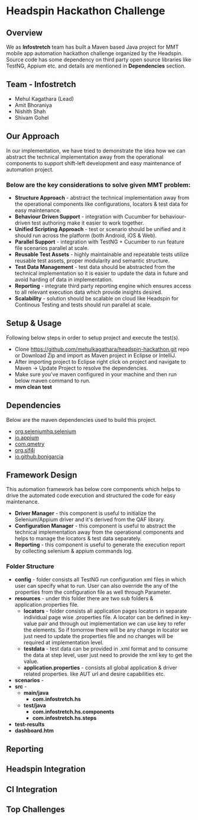 # Headspin Hackathon Challenge

## Overview
We as **Infostretch** team has built a Maven based Java project for MMT mobile app automation hackathon challenge organized by the Headspin. Source code has some dependency on third party open source libraries like TestNG, Appium etc. and details are mentioned in **Dependencies** section.

## Team - Infostretch
* Mehul Kagathara (Lead)
* Amit Bhoraniya
* Nishith Shah
* Shivam Gohel

## Our Approach
In our implementation, we have tried to demonstrate the idea how we can abstract the technical implementation away from the operational components to support shift-left development and easy maintenance of automation project.
### Below are the key considerations to solve given MMT problem:
* **Structure Approach** - abstract the technical implementation away from the operational components like configurations, locators & test data for easy maintenance.
* **Behaviour Driven Support** - integration with Cucumber for behaviour-driven test authoring make it easier to work together.
* **Unified Scripting Approach** - test or scenario should be unified and it should run across the platform (both Android, iOS & Web).
* **Parallel Support** - integration with TestNG + Cucumber to run feature file scenarios parallel at scale.
* **Reusable Test Assets** - highly maintainable and repeatable tests utilize reusable test assets, proper modularity and semantic structure.
* **Test Data Management** - test data should be abstracted from the technical implementation so it is easier to update the data in future and avoid harding of data in implementation.
* **Reporting** - integrate third party reporting engine which ensures access to all relevant execution data which provide insights desired.
* **Scalability** - solution should be scalable on cloud like Headspin for Continous Testing and tests should run parallel at scale.
## Setup & Usage
Following below steps in order to setup project and execute the test(s).
* Clone https://github.com/mehulkagathara/headspin-hackathon.git repo or Download Zip and import as Maven project in Eclipse or IntelliJ.
* After importing project to Eclipse right click on project and navigate to Maven -> Update Project to resolve the dependencies.
* Make sure you've maven configured in your machine and then run below maven command to run.
* **mvn clean test**
## Dependencies
Below are the maven dependencies used to build this project.
* [org.seleniumhq.selenium](https://mvnrepository.com/artifact/org.seleniumhq.selenium)
* [io.appium](https://mvnrepository.com/artifact/io.appium/java-client)
* [com.qmetry](https://mvnrepository.com/artifact/com.qmetry)
* [org.slf4j](https://mvnrepository.com/artifact/org.slf4j)
* [io.github.bonigarcia](https://mvnrepository.com/artifact/io.github.bonigarcia/webdrivermanager)

## Framework Design
This automation framework has below core components which helps to drive the automated code execution and structured the code for easy maintenance.
* **Driver Manager** - this component is useful to initialize the Selenium/Appium driver and it's derived from the QAF library.
* **Configuration Manager** - this component is useful to abstract the technical implementation away from the operational components and helps to manage the locators & test data separately.
* **Reporting** - this component is useful to generate the execution report by collecting selenium & appium commands log.
### Folder Structure
* **config** - folder consists all TestNG run configuration xml files in which user can specify what to run. User can also override the any of the properties from the configuration file as well through Parameter.
* **resources** - under this folder there are two sub folders & application.properties file.
    * **locators** - folder consists all application pages locators in separate individual page wise .properties file. A locator can be defined in key-value pair and through out implementation we can use key to refer the elements. So if tomorrow there will be any change in locator we just need to update the properties file and no changes will be required at implementation level. 
    * **testdata** - test data can be provided in .xml format and to consume the data at step level, user just need to provide the xml key to get the value. 
    * **application.properties** - consists all global application & driver related properties. like AUT url and desire capabilities etc.
* **scenarios** -
* **src** -
    * **main/java**
        * **com.infostretch.hs**
    * **test/java**
        * **com.infostretch.hs.components**
        * **com.infostretch.hs.steps**
* **test-results**
* **dashboard.htm**
## Reporting
## Headspin Integration
## CI Integration
## Top Challenges



